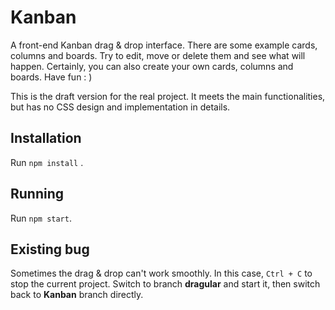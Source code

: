 # Kanban

A front-end Kanban drag & drop interface.  There are some example cards, columns and boards.  Try to edit, move or
 delete them and see what will happen.  Certainly, you can also create your own cards, columns and boards.  Have fun : )

This is the draft version for the real project. It meets the main functionalities, but has no CSS design and
 implementation in details.

## Installation

Run `npm install` .

## Running

Run `npm start`.

## Existing bug

Sometimes the drag & drop can't work smoothly.  In this case, `Ctrl + C` to stop the current project. Switch to branch
 **dragular** and start it, then switch back to **Kanban** branch directly.

